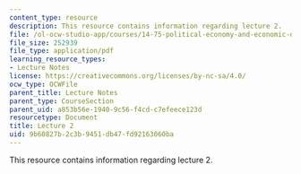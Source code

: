 ```yaml
---
content_type: resource
description: This resource contains information regarding lecture 2.
file: /ol-ocw-studio-app/courses/14-75-political-economy-and-economic-development-fall-2012/9b60827b2c3b9451db47fd92163060ba_MIT14_75F12_Lec2.pdf
file_size: 252939
file_type: application/pdf
learning_resource_types:
- Lecture Notes
license: https://creativecommons.org/licenses/by-nc-sa/4.0/
ocw_type: OCWFile
parent_title: Lecture Notes
parent_type: CourseSection
parent_uid: a853b56e-1940-9c56-f4cd-c7efeece123d
resourcetype: Document
title: Lecture 2
uid: 9b60827b-2c3b-9451-db47-fd92163060ba
---
```

This resource contains information regarding lecture 2.